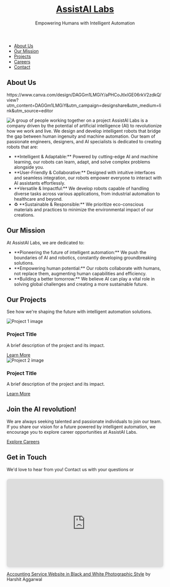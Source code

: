 <!DOCTYPE html>
<html lang="en">
<head>
    <meta charset="UTF-8">
    <meta name="viewport" content="width=device-width, initial-scale=1.0">
    <title>AssistAI Labs - Empowering Humans with Intelligent Automation</title>
    <link rel="stylesheet" href="style.css">
    <link rel="shortcut icon" href="favicon.ico" type="image/x-icon">
</head>
<body>
    <header>
        <a href="#">
            <h1>AssistAI Labs</h1>
        </a>
        <p>Empowering Humans with Intelligent Automation</p>
    </header>
    <nav>
        <ul>
            <li><a href="#about-us">About Us</a></li>
            <li><a href="#mission">Our Mission</a></li>
            <li><a href="#projects">Projects</a></li>
            <li><a href="#careers">Careers</a></li>
            <li><a href="#contact">Contact</a></li>
        </ul>
    </nav>
    <main>
        <section class="about-us" id="about-us">
            <h2>About Us</h2>
            https://www.canva.com/design/DAGGm1LMGiY/aPHCoJtlxlGE06rkV2zdkQ/view?utm_content=DAGGm1LMGiY&utm_campaign=designshare&utm_medium=link&utm_source=editor
            <p>
                <img src="images/teamwork.jpg" alt="A group of people working together on a project">
                AssistAI Labs is a company driven by the potential of artificial intelligence (AI) to revolutionize how we work and live. We design and develop intelligent robots that bridge the gap between human ingenuity and machine automation. Our team of passionate engineers, designers, and AI specialists is dedicated to creating robots that are:
            </p>
            <ul>
                <li> **Intelligent & Adaptable:** Powered by cutting-edge AI and machine learning, our robots can learn, adapt, and solve complex problems alongside you.</li>
                <li> **User-Friendly & Collaborative:** Designed with intuitive interfaces and seamless integration, our robots empower everyone to interact with AI assistants effortlessly.</li>
                <li> **Versatile & Impactful:** We develop robots capable of handling diverse tasks across various applications, from industrial automation to healthcare and beyond.</li>
                <li>♻️ **Sustainable & Responsible:** We prioritize eco-conscious materials and practices to minimize the environmental impact of our creations.</li>
            </ul>
        </section>
        <section class="mission" id="mission">
            <h2>Our Mission</h2>
            <p>At AssistAI Labs, we are dedicated to:</p>
            <ul>
                <li> **Pioneering the future of intelligent automation:** We push the boundaries of AI and robotics, constantly developing groundbreaking solutions.</li>
                <li> **Empowering human potential:** Our robots collaborate with humans, not replace them, augmenting human capabilities and efficiency.</li>
                <li> **Building a better tomorrow:** We believe AI can play a vital role in solving global challenges and creating a more sustainable future.</li>
            </ul>
        </section>
        <section class="projects" id="projects">
            <h2>Our Projects</h2>
            <p>See how we're shaping the future with intelligent automation solutions.</p>
            <div class="project-card">
                <img src="images/project1.jpg" alt="Project 1 image">
                <h3>Project Title</h3>
                <p>A brief description of the project and its impact.</p>
                <a href="#">Learn More</a>
            </div>
            <div class="project-card">
                <img src="images/project2.jpg" alt="Project 2 image">
                <h3>Project Title</h3>
                <p>A brief description of the project and its impact.</p>
                <a href="#">Learn More</a>
            </div>
            </section>
        <section class="careers" id="careers">
            <h2>Join the AI revolution!</h2>
            <p>We are always seeking talented and passionate individuals to join our team. If you share our vision for a future powered by intelligent automation, we encourage you to explore career opportunities at AssistAI Labs.</p>
            <a href="#">Explore Careers</a>
        </section>
        <section class="contact" id="contact">
            <h2>Get in Touch</h2>
            <p>We'd love to hear from you! Contact us with your questions or
<div style="position: relative; width: 100%; height: 0; padding-top: 56.2225%;
 padding-bottom: 0; box-shadow: 0 2px 8px 0 rgba(63,69,81,0.16); margin-top: 1.6em; margin-bottom: 0.9em; overflow: hidden;
 border-radius: 8px; will-change: transform;">
  <iframe loading="lazy" style="position: absolute; width: 100%; height: 100%; top: 0; left: 0; border: none; padding: 0;margin: 0;"
    src="https:&#x2F;&#x2F;www.canva.com&#x2F;design&#x2F;DAGGm1LMGiY&#x2F;cD1jFWkpVu08dXrf9yxAFw&#x2F;view?embed" allowfullscreen="allowfullscreen" allow="fullscreen">
  </iframe>
</div>
<a href="https:&#x2F;&#x2F;www.canva.com&#x2F;design&#x2F;DAGGm1LMGiY&#x2F;cD1jFWkpVu08dXrf9yxAFw&#x2F;view?utm_content=DAGGm1LMGiY&amp;utm_campaign=designshare&amp;utm_medium=embeds&amp;utm_source=link" target="_blank" rel="noopener">Accounting Service Website in Black and White Photographic Style</a> by Harshit Aggarwal
